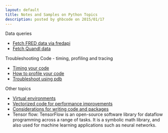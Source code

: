 ```yaml
---
layout: default
title: Notes and Samples on Python Topics
description: posted by ghbcode on 2015/01/17
---
```


Data queries
  - [Fetch FRED data via fredapi](/website/notebooks/FRED-download.html)
  - [Fetch Quandl data](/website/notebooks/Quandl-download.html)

Troubleshooting Code - timing, profiling and tracing
  - [Timing your code](/website/notebooks/Profiling-code.html)
  - [How to profile your code](/website/notebooks/Profiling-code.html#profiling-code)
  - [Troubleshoot using pdb](/website/notebooks/Profiling-code.html#tracing-code)


Other topics
* [Virtual environments](/website/notebooks/virtual-environments.html)
* [Vectorized code for performance improvements](/website/notebooks/vectorized-code.html)
* [Considerations for writing code and packages](/website/notebooks/code-considerations.html)
* Tensor flow: TensorFlow is an open-source software library for dataflow programming across a range of tasks. It is a symbolic math library, and also used for machine learning applications such as neural networks.
